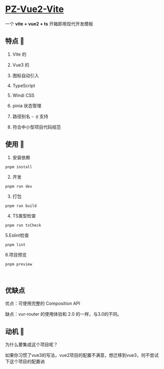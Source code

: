 # [PZ-Vue2-Vite](https://github.com/PZ-18664918826/pz-vue2-vite.git)

一个 **vite + vue2 + ts** 开箱即用现代开发模板

## 特点 🐳

1. Vite 的

2. Vue3 的

3. 图标自动引入

4. TypeScript

5. Windi CSS

6. pinia 状态管理

7. 路径别名 `~ @` 支持

8. 符合中小型项目代码规范



## 使用 🐂

1. 安装依赖

```shell
pnpm install
```

2. 开发

```shell
pnpm run dev
```

3. 打包

```shell
pnpm run build
```

4. TS类型检查

```shell
pnpm run tsCheck
```

5.Eslint检查

```shell
pnpm lint
```

6.项目预览

```shell
pnpm preview
```

<br />

## 优缺点

优点：可使用完整的 Composition API

缺点：vur-router 的使用体验和 2.0 的一样，与3.0的不同。



## 动机 🐗

为什么要集成这个项目呢？

如果你习惯了vue3的写法，vue2项目的配置不满意，想迁移到vue3，何不尝试下这个项目的配置讷

<br />

<br />
